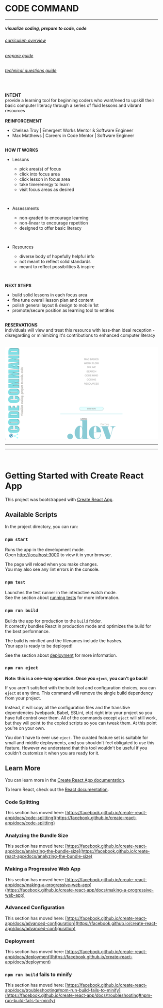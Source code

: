 # **CODE COMMAND**

---

##### _visualize coding, prepare to code, code_

###### [curriculum overview](public/lessonsContent/curriculumOverview.pdf)

###### [prepare guide](public/lessonsContent/prepare.pdf)

###### [technical questions guide](public/lessonsContent/techQs.pdf)

<br>

**INTENT**
<br>
provide a learning tool for beginning coders who want/need to upskill their basic computer literacy through a series of fluid lessons and vibrant resources<br>
<br>
**REINFORCEMENT**
<br>

- Chelsea Troy | Emergent Works Mentor & Software Engineer<br>
- Max Matthews | Careers in Code Mentor | Software Engineer<br>
  <br>

**HOW IT WORKS**
<br>

- Lessons<br>

  - pick area(s) of focus<br>
  - click into focus area<br>
  - click lesson in focus area<br>
  - take time/energy to learn<br>
  - visit focus areas as desired<br>

<br>

- Assessments<br>

  - non-graded to encourage learning<br>
  - non-linear to encourage repetition<br>
  - designed to offer basic literacy<br>

<br>

- Resources<br>

  - diverse body of hopefully helpful info<br>
  - not meant to reflect solid standards<br>
  - meant to reflect possibilities & inspire<br>

<br>

**NEXT STEPS**
<br>

- build solid lessons in each focus area<br>
- fine tune overall lesson plan and content<br>
- polish general layout & design to mobile 1st<br>
- promote/secure position as learning tool to entities<br>
  <br>

**RESERVATIONS**
<br>
individuals will view and treat this resource with less-than ideal reception - disregarding or minimizing it's contributions to enhanced computer literacy<br>
<br>

<img src="public/codecommand.png" alt="code command landing page" title="Code Command Landing Page">

---

---

<br>

# Getting Started with Create React App

This project was bootstrapped with [Create React App](https://github.com/facebook/create-react-app).

## Available Scripts

In the project directory, you can run:

### `npm start`

Runs the app in the development mode.\
Open [http://localhost:3000](http://localhost:3000) to view it in your browser.

The page will reload when you make changes.\
You may also see any lint errors in the console.

### `npm test`

Launches the test runner in the interactive watch mode.\
See the section about [running tests](https://facebook.github.io/create-react-app/docs/running-tests) for more information.

### `npm run build`

Builds the app for production to the `build` folder.\
It correctly bundles React in production mode and optimizes the build for the best performance.

The build is minified and the filenames include the hashes.\
Your app is ready to be deployed!

See the section about [deployment](https://facebook.github.io/create-react-app/docs/deployment) for more information.

### `npm run eject`

**Note: this is a one-way operation. Once you `eject`, you can't go back!**

If you aren't satisfied with the build tool and configuration choices, you can `eject` at any time. This command will remove the single build dependency from your project.

Instead, it will copy all the configuration files and the transitive dependencies (webpack, Babel, ESLint, etc) right into your project so you have full control over them. All of the commands except `eject` will still work, but they will point to the copied scripts so you can tweak them. At this point you're on your own.

You don't have to ever use `eject`. The curated feature set is suitable for small and middle deployments, and you shouldn't feel obligated to use this feature. However we understand that this tool wouldn't be useful if you couldn't customize it when you are ready for it.

## Learn More

You can learn more in the [Create React App documentation](https://facebook.github.io/create-react-app/docs/getting-started).

To learn React, check out the [React documentation](https://reactjs.org/).

### Code Splitting

This section has moved here: [https://facebook.github.io/create-react-app/docs/code-splitting](https://facebook.github.io/create-react-app/docs/code-splitting)

### Analyzing the Bundle Size

This section has moved here: [https://facebook.github.io/create-react-app/docs/analyzing-the-bundle-size](https://facebook.github.io/create-react-app/docs/analyzing-the-bundle-size)

### Making a Progressive Web App

This section has moved here: [https://facebook.github.io/create-react-app/docs/making-a-progressive-web-app](https://facebook.github.io/create-react-app/docs/making-a-progressive-web-app)

### Advanced Configuration

This section has moved here: [https://facebook.github.io/create-react-app/docs/advanced-configuration](https://facebook.github.io/create-react-app/docs/advanced-configuration)

### Deployment

This section has moved here: [https://facebook.github.io/create-react-app/docs/deployment](https://facebook.github.io/create-react-app/docs/deployment)

### `npm run build` fails to minify

This section has moved here: [https://facebook.github.io/create-react-app/docs/troubleshooting#npm-run-build-fails-to-minify](https://facebook.github.io/create-react-app/docs/troubleshooting#npm-run-build-fails-to-minify)
